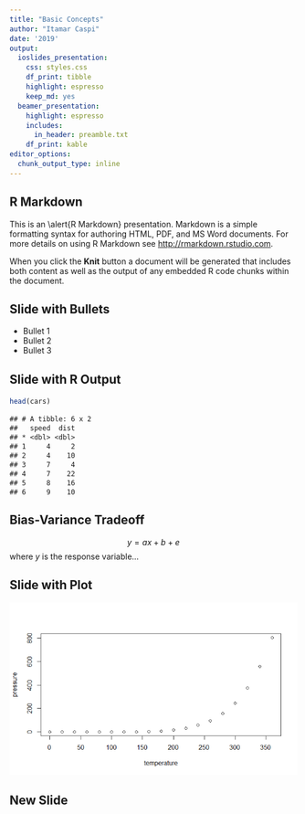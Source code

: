 ```yaml
---
title: "Basic Concepts"
author: "Itamar Caspi"
date: '2019'
output:
  ioslides_presentation:
    css: styles.css
    df_print: tibble
    highlight: espresso
    keep_md: yes
  beamer_presentation:
    highlight: espresso
    includes:
      in_header: preamble.txt
    df_print: kable
editor_options:
  chunk_output_type: inline
---
```




## R Markdown

This is an \alert{R Markdown} presentation. Markdown is a simple formatting syntax for authoring HTML, PDF, and MS Word documents. For more details on using R Markdown see <http://rmarkdown.rstudio.com>.

When you click the **Knit** button a document will be generated that includes both content as well as the output of any embedded R code chunks within the document.

## Slide with Bullets

- Bullet 1
- Bullet 2
- Bullet 3

## Slide with R Output


```r
head(cars)
```

```
## # A tibble: 6 x 2
##   speed  dist
## * <dbl> <dbl>
## 1     4     2
## 2     4    10
## 3     7     4
## 4     7    22
## 5     8    16
## 6     9    10
```

## Bias-Variance Tradeoff

$$y = ax+b+e$$
where $y$ is the response variable...

## Slide with Plot

![](index_files/figure-html/pressure-1.png)<!-- -->

## New Slide


